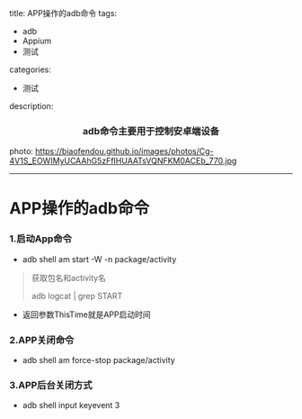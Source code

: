 title: APP操作的adb命令
tags:
- adb
- Appium
- 测试

categories:
- 测试

description: <center><h3>adb命令主要用于控制安卓端设备</h3></center>

photo: https://biaofendou.github.io/images/photos/Cg-4V1S_EOWIMyUCAAhG5zFfIHUAATsVQNFKM0ACEb_770.jpg

---
<!--more-->

# APP操作的adb命令

### 1.启动App命令

- adb shell am start -W -n package/activity

>  获取包名和activity名
>
> adb logcat | grep START

- 返回参数ThisTime就是APP启动时间

### 2.APP关闭命令

* adb shell am force-stop package/activity

### 3.APP后台关闭方式

- adb shell input keyevent 3